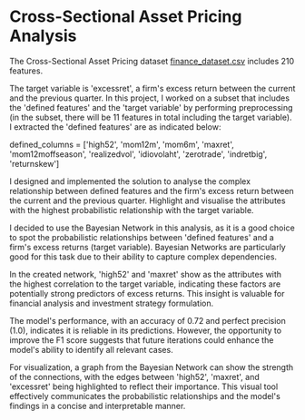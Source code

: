 # Cross-Sectional Asset Pricing Analysis

The Cross-Sectional Asset Pricing dataset [finance_dataset.csv](https://github.com/weronikacyprian/Pricing-Analysis/blob/main/finance_dataset.csv) includes 210 features.

The target variable is 'excessret', a firm's excess return between the current and the previous quarter. In this project, I worked on a subset that includes the 'defined features' and the 'target variable' by performing preprocessing (in the subset, there will be 11 features in total including the target variable). I extracted the 'defined features' are as indicated below:

defined_columns = ['high52', 'mom12m', 'mom6m', 'maxret', 'mom12moffseason', 'realizedvol', 'idiovolaht', 'zerotrade', 'indretbig', 'returnskew']

I designed and implemented the solution to analyse the complex relationship between defined features and the firm's excess return between the current and the previous quarter. Highlight and visualise the attributes with the highest probabilistic relationship with the target variable. 

I decided to use the Bayesian Network in this analysis, as it is a good choice to spot the probabilistic relationships between 'defined features' and a firm's excess returns (target variable). Bayesian Networks are particularly good for this task due to their ability to capture complex dependencies.

In the created network, 'high52' and 'maxret' show as the attributes with the highest correlation to the target variable, indicating these factors are potentially strong predictors of excess returns. This insight is valuable for financial analysis and investment strategy formulation.

The model's performance, with an accuracy of 0.72 and perfect precision (1.0), indicates it is reliable in its predictions. However, the opportunity to improve the F1 score suggests that future iterations could enhance the model's ability to identify all relevant cases.

For visualization, a graph from the Bayesian Network can show the strength of the connections, with the edges between 'high52', 'maxret', and 'excessret' being highlighted to reflect their importance. This visual tool effectively communicates the probabilistic relationships and the model's findings in a concise and interpretable manner.
